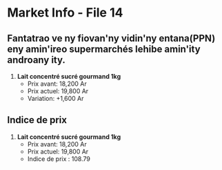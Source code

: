 # Market Info - File 14

## Fantatrao ve ny fiovan'ny vidin'ny entana(PPN) eny amin'ireo supermarchés lehibe amin'ity androany ity.

1. **Lait concentré sucré gourmand 1kg**
   - Prix avant: 18,200 Ar
   - Prix actuel: 19,800 Ar
   - Variation: +1,600 Ar



## Indice de prix

1. **Lait concentré sucré gourmand 1kg**
   - Prix avant: 18,200 Ar
   - Prix actuel: 19,800 Ar
   - Indice de prix : 108.79

